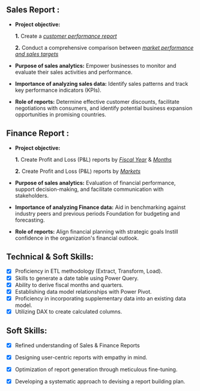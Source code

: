 ## Sales Report :


- **Project objective:** 

    **1.** Create a _[customer performance report](https://github.com/sandesh-hub-c/Excel-Sales-Finance-Report-/blob/main/Customer%20Performance%20Report.pdf)_ 

    **2.** Conduct a comprehensive comparison between _[market performance and sales targets](https://github.com/sandesh-hub-c/Excel-Sales-Finance-Report-/blob/main/Market%20Performance%20Vs%20Target%20Report.pdf)_

- **Purpose of sales analytics:** Empower businesses to monitor and evaluate their sales activities and performance.

- **Importance of analyzing sales data:** Identify sales patterns and track key performance indicators (KPIs).

- **Role of reports:** Determine effective customer discounts, facilitate negotiations with consumers, and identify potential business expansion opportunities in promising countries.


## Finance Report :

- **Project objective:** 

    **1.** Create Profit and Loss (P&L) reports by _[Fiscal Year](https://github.com/sandesh-hub-c/Excel-Sales-Finance-Report-/blob/main/P%26L%20statement%20by%20fiscal%20years.pdf)_ & _[Months](https://github.com/sandesh-hub-c/Excel-Sales-Finance-Report-/blob/main/P%26L%20statement%20by%20Months.pdf)_ 

   **2.** Create Profit and Loss (P&L) reports by _[Markets](https://github.com/sandesh-hub-c/Excel-Sales-Finance-Report-/blob/main/P%26L%20by%20Markets.pdf)_

- **Purpose of sales analytics:** Evaluation of financial performance, support decision-making, and facilitate communication with stakeholders.

- **Importance of analyzing Finance data:** Aid in benchmarking against industry peers and previous periods Foundation for budgeting and forecasting.

- **Role of reports:** Align financial planning with strategic goals Instill confidence in the organization's financial outlook.


## Technical & Soft Skills:
- [x]	Proficiency in ETL methodology (Extract, Transform, Load).
- [x]	Skills to generate a date table using Power Query.
- [x]	Ability to derive fiscal months and quarters.
- [x]	Establishing data model relationships with Power Pivot.
- [x]	Proficiency in incorporating supplementary data into an existing data model.
- [x]	Utilizing DAX to create calculated columns.

## Soft Skills:
- [x]	Refined understanding of Sales & Finance Reports
- [x]	Designing user-centric reports with empathy in mind.
- [x]	Optimization of report generation through meticulous fine-tuning.
- [x]	Developing a systematic approach to devising a report building plan.


